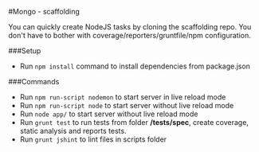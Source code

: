 #Mongo - scaffolding

You can quickly create NodeJS tasks by cloning the scaffolding repo. 
You don't have to bother with coverage/reporters/gruntfile/npm configuration.

###Setup
* Run ```npm install``` command to install dependencies from package.json 

###Commands
* Run ```npm run-script nodemon``` to start server in live reload mode
* Run ```npm run-script node``` to start server without live reload mode
* Run ```node app/``` to start server without live reload mode
* Run ```grunt test``` to run tests from folder **/tests/spec**, create coverage, static analysis and reports tests.
* Run ```grunt jshint``` to lint files in scripts folder